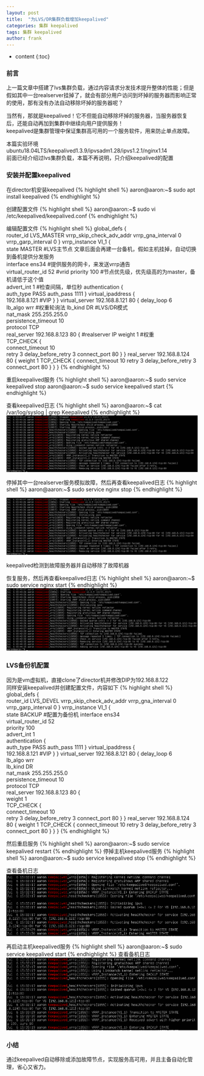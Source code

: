 ```yaml
---
layout: post
title:  "为LVS/DR集群负载增加keepalived"
categories: 集群 keepalived
tags: 集群 keepalived
author: frank
---
```


* content
{:toc}
 
### 前言
上一篇文章中搭建了lvs集群负载，通过内容请求分发技术提升整体的性能；但是假如其中一台realserver挂掉了，就会有部分用户访问到坏掉的服务器而影响正常的使用，那有没有办法自动移除坏掉的服务器呢？

当然有，那就是keepalived！它不但能自动移除坏掉的服务器，当服务器恢复后，还能自动再加到集群中继续向用户提供服务！  
keepalived是集群管理中保证集群高可用的一个服务软件，用来防止单点故障。

本篇实验环境  
ubuntu18.04LTS/keepalived1.3.9/ipvsadm1.28/ipvs1.2.1/nginx1.14  
前面已经介绍过lvs集群负载，本篇不再说明，只介绍keepalived的配置

### 安装并配置keepalived

在director机安装keepalived
{% highlight shell  %}
aaron@aaron:~$ sudo apt install keepalived
{% endhighlight %}

创建配置文件
{% highlight shell  %}
aaron@aaron:~$ sudo vi /etc/keepalived/keepalived.conf
{% endhighlight %}


编辑配置文件
{% highlight shell  %}
global_defs {                       
    router_id LVS_MASTER
    vrrp_skip_check_adv_addr
    vrrp_gna_interval 0
    vrrp_garp_interval 0
}
vrrp_instance VI_1 {            
        state MASTER          #LVS主节点 文章后面会再建一台备机，假如主机挂掉，自动切换到备机提供分发服务        
        interface ens34         #提供服务的网卡，来发送vrrp通告      
        virtual_router_id 52   #vrid
        priority 100                #节点优先级，优先级高的为master，备机请低于这个值      
        advert_int 1               #检查间隔，单位秒
        authentication {        
                auth_type PASS
                auth_pass 1111
        }
        virtual_ipaddress {         
                192.168.8.121   #VIP
        }
}
virtual_server 192.168.8.121 80 {
        delay_loop 6           
        lb_algo wrr         #权重轮询法
        lb_kind DR         #LVS/DR模式                 
        nat_mask 255.255.255.0   
        persistence_timeout 10    
        protocol TCP                          
        real_server 192.168.8.123 80 {    #realserver IP 
                weight 1        #权重             
                TCP_CHECK {                     
                        connect_timeout 10   
                        retry 3
                        delay_before_retry 3
                        connect_port 80
                }
        }
        real_server 192.168.8.124 80 {
                weight 1
                TCP_CHECK {
                        connect_timeout 10
                        retry 3
                        delay_before_retry 3
                        connect_port 80
                }
        }
}
{% endhighlight %}


重启keepalived服务
{% highlight shell  %}
aaron@aaron:~$ sudo service keepalived stop
aaron@aaron:~$ sudo service keepalived start
{% endhighlight %}

查看keepalived日志
{% highlight shell  %}
aaron@aaron:~$ cat /var/log/syslog | grep Keepalived
{% endhighlight %}
<img src="/assets/images/2019-07-06/2.png" alt="keepalived启动日志" style="cursor:zoom-in">

停掉其中一台realserver服务模拟故障，然后再查看keepalived日志
{% highlight shell  %}
aaron@aaron:~$ sudo service nginx stop
{% endhighlight %}

<img src="/assets/images/2019-07-06/2.png" alt="keepalived自动移除故障机" style="cursor:zoom-in">

keepalived检测到故障服务器并自动移除了故障机器

恢复服务，然后再查看keepalived日志
{% highlight shell  %}
aaron@aaron:~$ sudo service nginx start
{% endhighlight %}
<img src="/assets/images/2019-07-06/3.png" alt="keepalived自动加入" style="cursor:zoom-in">

### LVS备份机配置
因为是vm虚拟机，直接clone了director机并修改DIP为192.168.8.122  
同样安装keepalived并创建配置文件，内容如下
{% highlight shell  %}
global_defs {                       
    router_id LVS_DEVEL
    vrrp_skip_check_adv_addr
    vrrp_gna_interval 0
    vrrp_garp_interval 0
}
vrrp_instance VI_1 {            
        state BACKUP          #配置为备份机
        interface ens34         
        virtual_router_id 52  
        priority 100                
        advert_int 1              
        authentication {        
                auth_type PASS
                auth_pass 1111
        }
        virtual_ipaddress {         
                192.168.8.121   #VIP
        }
}
virtual_server 192.168.8.121 80 {
        delay_loop 6           
        lb_algo wrr         
        lb_kind DR        
        nat_mask 255.255.255.0   
        persistence_timeout 10    
        protocol TCP                          
        real_server 192.168.8.123 80 {   
                weight 1       
                TCP_CHECK {                     
                        connect_timeout 10   
                        retry 3
                        delay_before_retry 3
                        connect_port 80
                }
        }
        real_server 192.168.8.124 80 {
                weight 1
                TCP_CHECK {
                        connect_timeout 10
                        retry 3
                        delay_before_retry 3
                        connect_port 80
                }
        }
}
{% endhighlight %}

然后重启服务
{% highlight shell  %}
aaron@aaron:~$ sudo service keepalived restart
{% endhighlight %}
停掉主机keepalived服务
{% highlight shell  %}
aaron@aaron:~$ sudo service keepalived stop
{% endhighlight %}

查看备机日志
<img src="/assets/images/2019-07-06/4.png" alt="keepalived自动加入" style="cursor:zoom-in">

再启动主机keepalived服务
{% highlight shell  %}
aaron@aaron:~$ sudo service keepalived start
{% endhighlight %}
查看备机日志
<img src="/assets/images/2019-07-06/5.png" alt="keepalived自动加入" style="cursor:zoom-in">

### 小结
通过keepalived自动移除或添加故障节点，实现服务高可用，并且主备自动化管理，省心又省力。
